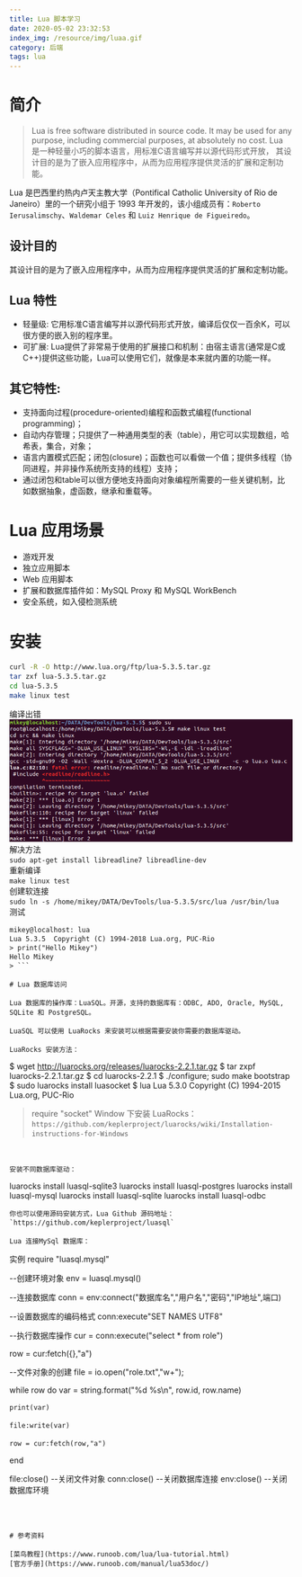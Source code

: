 ```yaml
---
title: Lua 脚本学习
date: 2020-05-02 23:32:53
index_img: /resource/img/luaa.gif
category: 后端
tags: lua
---
```


# 简介

>Lua is free software distributed in source code. It may be used for any purpose, including commercial purposes, at absolutely no cost.
Lua 是一种轻量小巧的脚本语言，用标准C语言编写并以源代码形式开放， 其设计目的是为了嵌入应用程序中，从而为应用程序提供灵活的扩展和定制功能。

Lua 是巴西里约热内卢天主教大学（Pontifical Catholic University of Rio de Janeiro）里的一个研究小组于 1993 年开发的，该小组成员有：`Roberto Ierusalimschy`、`Waldemar Celes` 和 `Luiz Henrique de Figueiredo`。

## 设计目的

其设计目的是为了嵌入应用程序中，从而为应用程序提供灵活的扩展和定制功能。

## Lua 特性

- 轻量级: 它用标准C语言编写并以源代码形式开放，编译后仅仅一百余K，可以很方便的嵌入别的程序里。
- 可扩展: Lua提供了非常易于使用的扩展接口和机制：由宿主语言(通常是C或C++)提供这些功能，Lua可以使用它们，就像是本来就内置的功能一样。

## 其它特性:
- 支持面向过程(procedure-oriented)编程和函数式编程(functional programming)；
- 自动内存管理；只提供了一种通用类型的表（table），用它可以实现数组，哈希表，集合，对象；
- 语言内置模式匹配；闭包(closure)；函数也可以看做一个值；提供多线程（协同进程，并非操作系统所支持的线程）支持；
- 通过闭包和table可以很方便地支持面向对象编程所需要的一些关键机制，比如数据抽象，虚函数，继承和重载等。

# Lua 应用场景

- 游戏开发
- 独立应用脚本
- Web 应用脚本
- 扩展和数据库插件如：MySQL Proxy 和 MySQL WorkBench
- 安全系统，如入侵检测系统

# 安装

````bash
curl -R -O http://www.lua.org/ftp/lua-5.3.5.tar.gz
tar zxf lua-5.3.5.tar.gz
cd lua-5.3.5
make linux test
````
编译出错  
![avatar](/resource/img/complie-error.png)  
解决方法  
````sudo apt-get install libreadline7 libreadline-dev````  
重新编译  
`make linux test`  
创建软连接    
`sudo ln -s /home/mikey/DATA/DevTools/lua-5.3.5/src/lua /usr/bin/lua`  
测试  
```
mikey@localhost: lua
Lua 5.3.5  Copyright (C) 1994-2018 Lua.org, PUC-Rio
> print("Hello Mikey")
Hello Mikey
> ```  

# Lua 数据库访问

Lua 数据库的操作库：LuaSQL。开源，支持的数据库有：ODBC, ADO, Oracle, MySQL, SQLite 和 PostgreSQL。  

LuaSQL 可以使用 LuaRocks 来安装可以根据需要安装你需要的数据库驱动。  

LuaRocks 安装方法：

````
$ wget http://luarocks.org/releases/luarocks-2.2.1.tar.gz
$ tar zxpf luarocks-2.2.1.tar.gz
$ cd luarocks-2.2.1
$ ./configure; sudo make bootstrap
$ sudo luarocks install luasocket
$ lua
Lua 5.3.0 Copyright (C) 1994-2015 Lua.org, PUC-Rio
> require "socket"
Window 下安装 LuaRocks：`https://github.com/keplerproject/luarocks/wiki/Installation-instructions-for-Windows`
````


安装不同数据库驱动：
````
luarocks install luasql-sqlite3
luarocks install luasql-postgres
luarocks install luasql-mysql
luarocks install luasql-sqlite
luarocks install luasql-odbc
````  
你也可以使用源码安装方式，Lua Github 源码地址：`https://github.com/keplerproject/luasql`

Lua 连接MySql 数据库：

````
实例
require "luasql.mysql"

--创建环境对象
env = luasql.mysql()

--连接数据库
conn = env:connect("数据库名","用户名","密码","IP地址",端口)

--设置数据库的编码格式
conn:execute"SET NAMES UTF8"

--执行数据库操作
cur = conn:execute("select * from role")

row = cur:fetch({},"a")

--文件对象的创建
file = io.open("role.txt","w+");

while row do
    var = string.format("%d %s\n", row.id, row.name)

    print(var)

    file:write(var)

    row = cur:fetch(row,"a")
end


file:close()  --关闭文件对象
conn:close()  --关闭数据库连接
env:close()   --关闭数据库环境
````



# 参考资料

[菜鸟教程](https://www.runoob.com/lua/lua-tutorial.html)
[官方手册](https://www.runoob.com/manual/lua53doc/)
